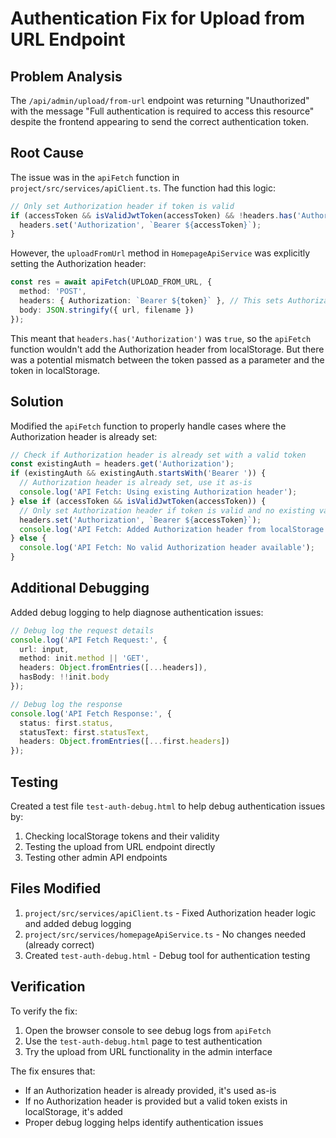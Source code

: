 # Authentication Fix for Upload from URL Endpoint

## Problem Analysis

The `/api/admin/upload/from-url` endpoint was returning "Unauthorized" with the message "Full authentication is required to access this resource" despite the frontend appearing to send the correct authentication token.

## Root Cause

The issue was in the `apiFetch` function in `project/src/services/apiClient.ts`. The function had this logic:

```typescript
// Only set Authorization header if token is valid
if (accessToken && isValidJwtToken(accessToken) && !headers.has('Authorization')) {
  headers.set('Authorization', `Bearer ${accessToken}`);
}
```

However, the `uploadFromUrl` method in `HomepageApiService` was explicitly setting the Authorization header:

```typescript
const res = await apiFetch(UPLOAD_FROM_URL, {
  method: 'POST',
  headers: { Authorization: `Bearer ${token}` }, // This sets Authorization header
  body: JSON.stringify({ url, filename })
});
```

This meant that `headers.has('Authorization')` was `true`, so the `apiFetch` function wouldn't add the Authorization header from localStorage. But there was a potential mismatch between the token passed as a parameter and the token in localStorage.

## Solution

Modified the `apiFetch` function to properly handle cases where the Authorization header is already set:

```typescript
// Check if Authorization header is already set with a valid token
const existingAuth = headers.get('Authorization');
if (existingAuth && existingAuth.startsWith('Bearer ')) {
  // Authorization header is already set, use it as-is
  console.log('API Fetch: Using existing Authorization header');
} else if (accessToken && isValidJwtToken(accessToken)) {
  // Only set Authorization header if token is valid and no existing valid header
  headers.set('Authorization', `Bearer ${accessToken}`);
  console.log('API Fetch: Added Authorization header from localStorage token');
} else {
  console.log('API Fetch: No valid Authorization header available');
}
```

## Additional Debugging

Added debug logging to help diagnose authentication issues:

```typescript
// Debug log the request details
console.log('API Fetch Request:', {
  url: input,
  method: init.method || 'GET',
  headers: Object.fromEntries([...headers]),
  hasBody: !!init.body
});

// Debug log the response
console.log('API Fetch Response:', {
  status: first.status,
  statusText: first.statusText,
  headers: Object.fromEntries([...first.headers])
});
```

## Testing

Created a test file `test-auth-debug.html` to help debug authentication issues by:
1. Checking localStorage tokens and their validity
2. Testing the upload from URL endpoint directly
3. Testing other admin API endpoints

## Files Modified

1. `project/src/services/apiClient.ts` - Fixed Authorization header logic and added debug logging
2. `project/src/services/homepageApiService.ts` - No changes needed (already correct)
3. Created `test-auth-debug.html` - Debug tool for authentication testing

## Verification

To verify the fix:
1. Open the browser console to see debug logs from `apiFetch`
2. Use the `test-auth-debug.html` page to test authentication
3. Try the upload from URL functionality in the admin interface

The fix ensures that:
- If an Authorization header is already provided, it's used as-is
- If no Authorization header is provided but a valid token exists in localStorage, it's added
- Proper debug logging helps identify authentication issues
